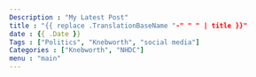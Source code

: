 ```yaml
---
Description : "My Latest Post"
title : "{{ replace .TranslationBaseName "-" " " | title }}"
date : {{ .Date }}
Tags : ["Politics", "Knebworth", "social media"]
Categories : ["Knebworth", "NHDC"]
menu : "main"
---
```

